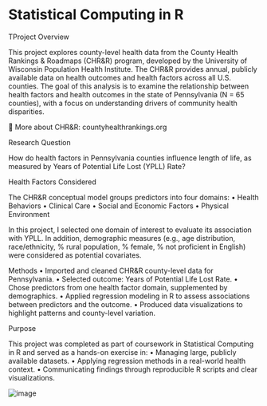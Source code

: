 # Statistical Computing in R

TProject Overview

This project explores county-level health data from the County Health Rankings & Roadmaps (CHR&R) program, developed by the University of Wisconsin Population Health Institute. The CHR&R provides annual, publicly available data on health outcomes and health factors across all U.S. counties. The goal of this analysis is to examine the relationship between health factors and health outcomes in the state of Pennsylvania (N = 65 counties), with a focus on understanding drivers of community health disparities.

🔗 More about CHR&R: countyhealthrankings.org

Research Question

How do health factors in Pennsylvania counties influence length of life, as measured by Years of Potential Life Lost (YPLL) Rate?

Health Factors Considered

The CHR&R conceptual model groups predictors into four domains:
	•	Health Behaviors
	•	Clinical Care
	•	Social and Economic Factors
	•	Physical Environment

In this project, I selected one domain of interest to evaluate its association with YPLL. In addition, demographic measures (e.g., age distribution, race/ethnicity, % rural population, % female, % not proficient in English) were considered as potential covariates.

Methods
	•	Imported and cleaned CHR&R county-level data for Pennsylvania.
	•	Selected outcome: Years of Potential Life Lost Rate.
	•	Chose predictors from one health factor domain, supplemented by demographics.
	•	Applied regression modeling in R to assess associations between predictors and the outcome.
	•	Produced data visualizations to highlight patterns and county-level variation.

Purpose

This project was completed as part of coursework in Statistical Computing in R and served as a hands-on exercise in:
	•	Managing large, publicly available datasets.
	•	Applying regression methods in a real-world health context.
	•	Communicating findings through reproducible R scripts and clear visualizations.

  ![image](https://github.com/Aaarpitaa/Statistical_Computing/assets/132159165/2828867b-a4e6-444b-89d4-22eda06851fa)

